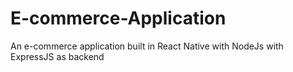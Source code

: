 # E-commerce-Application
An e-commerce application built in React Native with NodeJs with ExpressJS as backend
